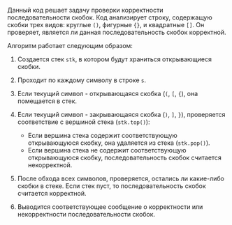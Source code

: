Данный код решает задачу проверки корректности последовательности скобок. Код анализирует строку, содержащую скобки трех
видов: круглые `()`, фигурные `{}`, и квадратные `[]`. Он проверяет, является ли данная последовательность скобок 
корректной.

Алгоритм работает следующим образом:

1. Создается стек `stk`, в котором будут храниться открывающиеся скобки.

2. Проходит по каждому символу в строке `s`.

3. Если текущий символ - открывающаяся скобка (`(`, `[`, `{`), она помещается в стек.

4. Если текущий символ - закрывающаяся скобка (`)`, `]`, `}`), проверяется соответствие с вершиной стека (`stk.top()`):
    - Если вершина стека содержит соответствующую открывающуюся скобку, она удаляется из стека (`stk.pop()`).
    - Если вершина стека не содержит соответствующую открывающуюся скобку, последовательность скобок считается 
      некорректной.

5. После обхода всех символов, проверяется, остались ли какие-либо скобки в стеке. Если стек пуст, то последовательность 
   скобок считается корректной.

6. Выводится соответствующее сообщение о корректности или некорректности последовательности скобок.